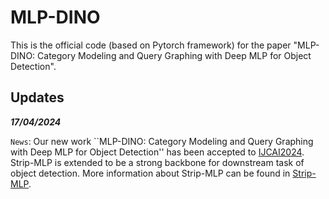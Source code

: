 # MLP-DINO
This is the official code (based on Pytorch framework) for the paper "MLP-DINO: Category Modeling and Query Graphing with Deep MLP for Object Detection".

## Updates

***17/04/2024***

`News`: Our new work ``MLP-DINO: Category Modeling and Query Graphing with Deep MLP for Object Detection'' has been accepted to [IJCAI2024](https://ijcai24.org/). Strip-MLP is extended to be a strong backbone for downstream task of object detection. More information about Strip-MLP can be found in [Strip-MLP](https://github.com/Med-Process/Strip_MLP/tree/main).
